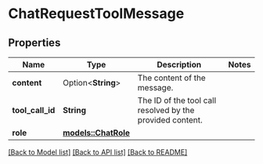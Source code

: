 # ChatRequestToolMessage

## Properties

Name | Type | Description | Notes
------------ | ------------- | ------------- | -------------
**content** | Option<**String**> | The content of the message. | 
**tool_call_id** | **String** | The ID of the tool call resolved by the provided content. | 
**role** | [**models::ChatRole**](ChatRole.md) |  | 

[[Back to Model list]](../README.md#documentation-for-models) [[Back to API list]](../README.md#documentation-for-api-endpoints) [[Back to README]](../README.md)


